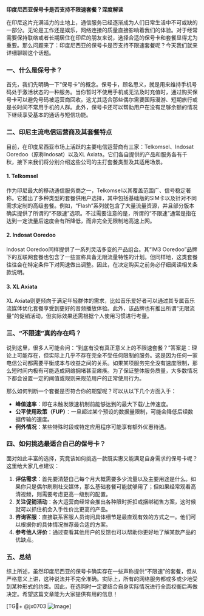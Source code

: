 **印度尼西亚保号卡是否支持不限速套餐？深度解读**

在印尼这片充满活力的土地上，通信服务已经逐渐成为人们日常生活中不可或缺的一部分。无论是工作还是娱乐，网络连接的质量直接影响着我们的体验。对于经常需要保持联络或者长期居住在印尼的朋友来说，选择合适的保号卡和套餐显得尤为重要。那么问题来了：印度尼西亚的保号卡是否支持不限速套餐呢？今天我们就来详细聊聊这个话题。

### 一、什么是保号卡？

首先，我们先明确一下“保号卡”的概念。保号卡，顾名思义，就是用来维持手机号码处于激活状态的一种服务。当你暂时不使用手机或无法及时充值时，通过购买保号卡可以避免号码被运营商回收。这尤其适合那些偶尔需要国际漫游、短期旅行或是长时间不常用手机的人群。此外，保号卡还可以帮助用户在没有足够余额的情况下继续享受基本的通话与短信功能。

### 二、印尼主流电信运营商及其套餐特点

目前，在印度尼西亚市场上活跃的主要电信运营商有三家：Telkomsel、Indosat Ooredoo（原称Indosat）以及XL Axiata。它们各自提供的产品和服务各有千秋，接下来我们将分别介绍这些公司的主打套餐类型及其适用场景。

#### 1. Telkomsel
作为印尼最大的移动通信服务商之一，Telkomsel以其覆盖范围广、信号稳定著称。它推出了多种类型的套餐供用户选择，其中包括基础版的SIM卡以及针对不同需求定制的高级套餐。例如，“Flash”系列就包含了大量流量资源，并且部分版本确实提供了所谓的“不限速”选项。不过需要注意的是，所谓的“不限速”通常是指在达到一定流量后速度会有所降低，而非完全无限制地高速上网。

#### 2. Indosat Ooredoo
Indosat Ooredoo同样提供了一系列灵活多变的产品组合。其“IM3 Ooredoo”品牌下的互联网套餐也包含了一些宣称具备无限流量特性的计划。但同样地，这类套餐往往会在特定条件下对网速做出调整。因此，在决定购买之前务必仔细阅读相关条款说明。

#### 3. XL Axiata
XL Axiata则更倾向于满足年轻群体的需求，比如音乐爱好者可以通过其专属音乐流媒体优化套餐享受到更好的音频播放体验。此外，该品牌也有推出所谓“无限流量”的促销活动，但实际效果还需根据个人使用习惯进行考量。

### 三、“不限速”真的存在吗？

说到这里，很多人可能会问：“到底有没有真正意义上的不限速套餐？”答案是：理论上可能存在，但实际上几乎不存在完全不受任何限制的服务。这是因为任何一家电信公司都需要平衡成本与收益之间的关系。如果某项服务完全没有速度限制，那么短时间内极有可能造成网络拥堵甚至瘫痪。为了保证整体服务质量，大多数情况下都会设置一定的阈值或规则来规范用户的正常使用行为。

那么如何判断一个套餐是否符合你的期望呢？可以从以下几个方面入手：
- **峰值速率**：即在未触发限速机制前能够达到的最大下载/上传速度。
- **公平使用政策（FUP）**：一旦超过某个预设的数据量限制，可能会降低后续数据传输的速度。
- **例外情况**：某些特殊时段或特定应用程序可能享有额外优惠待遇。

### 四、如何挑选最适合自己的保号卡？

面对如此丰富的选择，究竟该如何挑选一款既实惠又能满足自身需求的保号卡呢？这里给大家几点建议：
1. **评估需求**：首先要清楚自己每个月大概需要多少流量以及主要用途是什么。如果你只是偶尔刷刷社交媒体，那么基础套餐可能就够用了；但如果经常观看高清视频，则需要考虑更高一级别的配置。
2. **关注促销活动**：各大运营商经常会推出各种限时折扣或捆绑销售方案，这时候就可以抓住机会入手性价比更高的产品。
3. **咨询客服**：直接联系客服人员询问具体细节是最直观有效的方式之一。他们可以根据你的具体情况推荐最合适的方案。
4. **参考他人评价**：通过查看其他用户的反馈也可以帮助你更好地了解某款产品的优缺点。

### 五、总结

综上所述，虽然印度尼西亚的保号卡确实存在一些声称提供“不限速”的套餐，但从严格意义上讲，这种说法并不完全准确。实际上，所有的网络服务都或多或少地受到某种形式的约束。因此，在选购时一定要结合自身实际情况进行全面权衡后再做决定。希望这篇文章能为大家提供有用的信息！

[TG💪+ @jx0703 ![Image](https://github.com/user-attachments/assets/dbca1d08-cadb-493c-b0ec-ad6f7a83f270)]